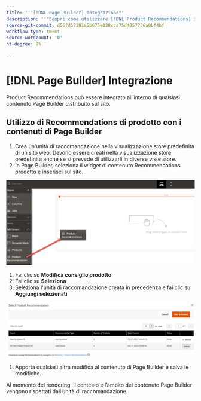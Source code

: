 ```yaml
---
title: '''[!DNL Page Builder] Integrazione"'
description: '''Scopri come utilizzare [!DNL Product Recommendations] in Page Builder."'
source-git-commit: d56fd57281a5b675e128cca75d4057756a0bf4bf
workflow-type: tm+mt
source-wordcount: '0'
ht-degree: 0%

---
```


# [!DNL Page Builder] Integrazione

Product Recommendations può essere integrato all’interno di qualsiasi contenuto Page Builder distribuito sul sito.

## Utilizzo di Recommendations di prodotto con i contenuti di Page Builder

1. Crea un&#39;unità di raccomandazione nella visualizzazione store predefinita di un sito web. Devono essere creati nella visualizzazione store predefinita anche se si prevede di utilizzarli in diverse viste store.
1. In Page Builder, seleziona il widget di contenuto Recommendations prodotto e inserisci sul sito.

![Inserisci unità raccomandazione](assets/pb-insert.png)

1. Fai clic su **Modifica consiglio prodotto**
1. Fai clic su **Seleziona**
1. Seleziona l&#39;unità di raccomandazione creata in precedenza e fai clic su **Aggiungi selezionati**

![Inserisci unità raccomandazione](assets/pb-select.png)

1. Apporta qualsiasi altra modifica al contenuto di Page Builder e salva le modifiche.

Al momento del rendering, il contesto e l’ambito del contenuto Page Builder vengono rispettati dall’unità di raccomandazione.
